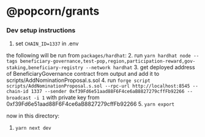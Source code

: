 # @popcorn/grants

### Dev setup instructions

1. set `CHAIN_ID=1337` in .env

the following will be run from `packages/hardhat`:
2. run `yarn hardhat node --tags beneficiary-governance,test-pop,region,participation-reward,gov-staking,beneficiary-registry --network hardhat`
3. get deployed address of BeneficiaryGovernance contract from output and add it to scripts/AddNominationProposal.s.sol
4. run `forge script scripts/AddNominationProposal.s.sol --rpc-url http://localhost:8545 --chain-id 1337 --sender 0xf39Fd6e51aad88F6F4ce6aB8827279cffFb92266 --broadcast -i 1` with private key from 0xf39Fd6e51aad88F6F4ce6aB8827279cffFb92266
5. `yarn export`

now in this directory:
1. `yarn next dev`





